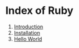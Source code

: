 Index of Ruby
======

1. [Introduction](chapters/introduction)
2. [Installation](chapters/installation)
3. [Hello World](chapters/hello-world)
